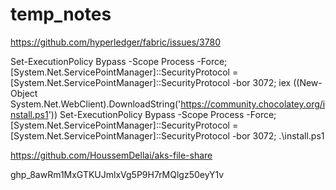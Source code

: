 # temp_notes

https://github.com/hyperledger/fabric/issues/3780

Set-ExecutionPolicy Bypass -Scope Process -Force; [System.Net.ServicePointManager]::SecurityProtocol = [System.Net.ServicePointManager]::SecurityProtocol -bor 3072; iex ((New-Object System.Net.WebClient).DownloadString('https://community.chocolatey.org/install.ps1'))
Set-ExecutionPolicy Bypass -Scope Process -Force; [System.Net.ServicePointManager]::SecurityProtocol = [System.Net.ServicePointManager]::SecurityProtocol -bor 3072; .\install.ps1

https://github.com/HoussemDellai/aks-file-share

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
